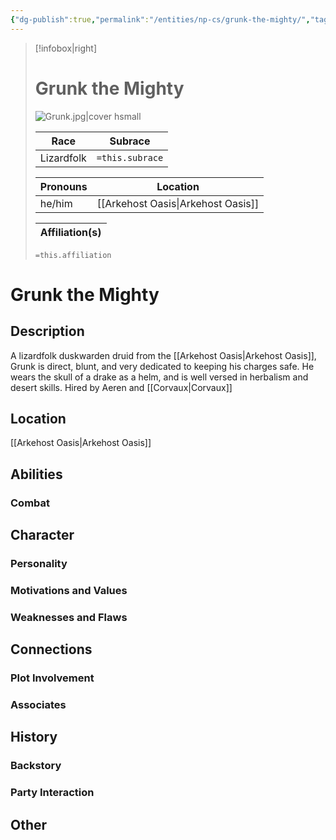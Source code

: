 ```yaml
---
{"dg-publish":true,"permalink":"/entities/np-cs/grunk-the-mighty/","tags":["Creature","NPC","DigTeam"]}
---
```



> [!infobox|right]
> # Grunk the Mighty
> ![Grunk.jpg|cover hsmall](/img/user/Images/Creatures/Grunk.jpg)
> 
> Race | Subrace |
> ---|---|
> Lizardfolk | `=this.subrace` |
> 
> 
> Pronouns|Location| 
> ---|---|
> he/him|[[Arkehost Oasis\|Arkehost Oasis]]|
> 
> Affiliation(s)|
> ---|
> `=this.affiliation`






# Grunk the Mighty

## Description
A lizardfolk duskwarden druid from the [[Arkehost Oasis\|Arkehost Oasis]], Grunk is direct, blunt, and very dedicated to keeping his charges safe.  He wears the skull of a drake as a helm, and is well versed in herbalism and desert skills.
Hired by Aeren and [[Corvaux\|Corvaux]] 
## Location
[[Arkehost Oasis\|Arkehost Oasis]]
## Abilities 

### Combat

## Character

### Personality

### Motivations and Values

### Weaknesses and Flaws

## Connections

### Plot Involvement

### Associates

## History

### Backstory

### Party Interaction

## Other
